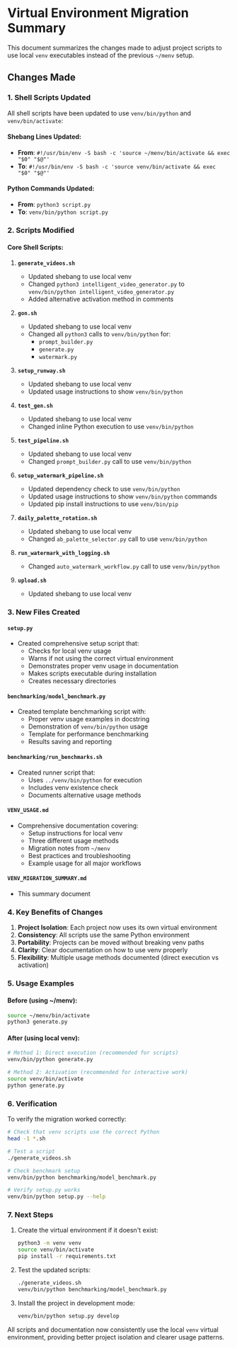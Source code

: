 # Virtual Environment Migration Summary

This document summarizes the changes made to adjust project scripts to use local `venv` executables instead of the previous `~/menv` setup.

## Changes Made

### 1. Shell Scripts Updated

All shell scripts have been updated to use `venv/bin/python` and `venv/bin/activate`:

#### Shebang Lines Updated:
- **From**: `#!/usr/bin/env -S bash -c 'source ~/menv/bin/activate && exec "$0" "$@"'`
- **To**: `#!/usr/bin/env -S bash -c 'source venv/bin/activate && exec "$0" "$@"'`

#### Python Commands Updated:
- **From**: `python3 script.py`
- **To**: `venv/bin/python script.py`

### 2. Scripts Modified

#### Core Shell Scripts:
1. **`generate_videos.sh`**
   - Updated shebang to use local venv
   - Changed `python3 intelligent_video_generator.py` to `venv/bin/python intelligent_video_generator.py`
   - Added alternative activation method in comments

2. **`gon.sh`**
   - Updated shebang to use local venv
   - Changed all `python3` calls to `venv/bin/python` for:
     - `prompt_builder.py`
     - `generate.py` 
     - `watermark.py`

3. **`setup_runway.sh`**
   - Updated shebang to use local venv
   - Updated usage instructions to show `venv/bin/python`

4. **`test_gen.sh`**
   - Updated shebang to use local venv
   - Changed inline Python execution to use `venv/bin/python`

5. **`test_pipeline.sh`**
   - Updated shebang to use local venv
   - Changed `prompt_builder.py` call to use `venv/bin/python`

6. **`setup_watermark_pipeline.sh`**
   - Updated dependency check to use `venv/bin/python`
   - Updated usage instructions to show `venv/bin/python` commands
   - Updated pip install instructions to use `venv/bin/pip`

7. **`daily_palette_rotation.sh`**
   - Updated shebang to use local venv
   - Changed `ab_palette_selector.py` call to use `venv/bin/python`

8. **`run_watermark_with_logging.sh`**
   - Changed `auto_watermark_workflow.py` call to use `venv/bin/python`

9. **`upload.sh`**
   - Updated shebang to use local venv

### 3. New Files Created

#### `setup.py`
- Created comprehensive setup script that:
  - Checks for local venv usage
  - Warns if not using the correct virtual environment
  - Demonstrates proper venv usage in documentation
  - Makes scripts executable during installation
  - Creates necessary directories

#### `benchmarking/model_benchmark.py`
- Created template benchmarking script with:
  - Proper venv usage examples in docstring
  - Demonstration of `venv/bin/python` usage
  - Template for performance benchmarking
  - Results saving and reporting

#### `benchmarking/run_benchmarks.sh`
- Created runner script that:
  - Uses `../venv/bin/python` for execution
  - Includes venv existence check
  - Documents alternative usage methods

#### `VENV_USAGE.md`
- Comprehensive documentation covering:
  - Setup instructions for local venv
  - Three different usage methods
  - Migration notes from `~/menv`
  - Best practices and troubleshooting
  - Example usage for all major workflows

#### `VENV_MIGRATION_SUMMARY.md`
- This summary document

### 4. Key Benefits of Changes

1. **Project Isolation**: Each project now uses its own virtual environment
2. **Consistency**: All scripts use the same Python environment
3. **Portability**: Projects can be moved without breaking venv paths
4. **Clarity**: Clear documentation on how to use venv properly
5. **Flexibility**: Multiple usage methods documented (direct execution vs activation)

### 5. Usage Examples

#### Before (using ~/menv):
```bash
source ~/menv/bin/activate
python3 generate.py
```

#### After (using local venv):
```bash
# Method 1: Direct execution (recommended for scripts)
venv/bin/python generate.py

# Method 2: Activation (recommended for interactive work)
source venv/bin/activate
python generate.py
```

### 6. Verification

To verify the migration worked correctly:

```bash
# Check that venv scripts use the correct Python
head -1 *.sh

# Test a script
./generate_videos.sh

# Check benchmark setup
venv/bin/python benchmarking/model_benchmark.py

# Verify setup.py works
venv/bin/python setup.py --help
```

### 7. Next Steps

1. Create the virtual environment if it doesn't exist:
   ```bash
   python3 -m venv venv
   source venv/bin/activate
   pip install -r requirements.txt
   ```

2. Test the updated scripts:
   ```bash
   ./generate_videos.sh
   venv/bin/python benchmarking/model_benchmark.py
   ```

3. Install the project in development mode:
   ```bash
   venv/bin/python setup.py develop
   ```

All scripts and documentation now consistently use the local `venv` virtual environment, providing better project isolation and clearer usage patterns.

